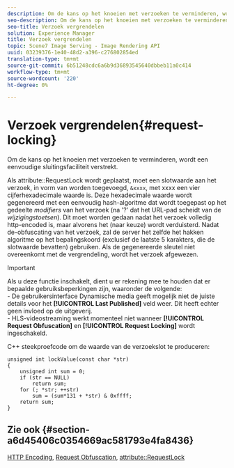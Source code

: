 ```yaml
---
description: Om de kans op het knoeien met verzoeken te verminderen, wordt een eenvoudige sluitingsfaciliteit verstrekt.
seo-description: Om de kans op het knoeien met verzoeken te verminderen, wordt een eenvoudige sluitingsfaciliteit verstrekt.
seo-title: Verzoek vergrendelen
solution: Experience Manager
title: Verzoek vergrendelen
topic: Scene7 Image Serving - Image Rendering API
uuid: 03239376-1e40-48d2-a396-c276802854ed
translation-type: tm+mt
source-git-commit: 6b51248cdc6a6b9d36893545640dbbeb11a0c414
workflow-type: tm+mt
source-wordcount: '220'
ht-degree: 0%

---
```



# Verzoek vergrendelen{#request-locking}

Om de kans op het knoeien met verzoeken te verminderen, wordt een eenvoudige sluitingsfaciliteit verstrekt.

Als attribute::RequestLock wordt geplaatst, moet een slotwaarde aan het verzoek, in vorm van worden toegevoegd, `&xxxx`, met xxxx een vier cijferhexadecimale waarde is. Deze hexadecimale waarde wordt gegenereerd met een eenvoudig hash-algoritme dat wordt toegepast op het gedeelte *modifiers* van het verzoek (na &#39;?&#39; dat het URL-pad scheidt van de *wijzigingstoetsen*). Dit moet worden gedaan nadat het verzoek volledig http-encoded is, maar alvorens het (naar keuze) wordt verduisterd. Nadat de-obfuscating van het verzoek, zal de server het zelfde het hakken algoritme op het bepalingskoord (exclusief de laatste 5 karakters, die de slotwaarde bevatten) gebruiken. Als de gegenereerde sleutel niet overeenkomt met de vergrendeling, wordt het verzoek afgewezen.

>[!IMPORTANT]
>
>Als u deze functie inschakelt, dient u er rekening mee te houden dat er bepaalde gebruiksbeperkingen zijn, waaronder de volgende:<br>- De gebruikersinterface Dynamische media geeft mogelijk niet de juiste details voor het **[!UICONTROL Last Published]** veld weer. Dit heeft echter geen invloed op de uitgeverij.<br>- HLS-videostreaming werkt momenteel niet wanneer **[!UICONTROL Request Obfuscation]** en **[!UICONTROL Request Locking]** wordt ingeschakeld.

C++ steekproefcode om de waarde van de verzoekslot te produceren:

```
unsigned int lockValue(const char *str) 
{ 
    unsigned int sum = 0; 
    if (str == NULL) 
        return sum; 
    for (; *str; ++str) 
        sum = (sum*131 + *str) & 0xffff; 
    return sum; 
} 
```

## Zie ook {#section-a6d45406c0354669ac581793e4fa8436}

[HTTP Encoding](../../../../../is-api/http-ref/image-serving-api-ref/c-http-protocol-reference/c-syntax-and-features/r-http-encoding.md#reference-bb34dd13f316462695448acfa8f92df7), [Request Obfuscation](../../../../../is-api/http-ref/image-serving-api-ref/c-http-protocol-reference/c-syntax-and-features/r-request-obfuscation.md#reference-895f65d6796c43bb9bad21a676ed714d), [attribute::RequestLock](../../../../../is-api/image-catalog/image-serving-api-ref/c-image-catalog-reference/c-attributes-reference/r-requestlock.md#reference-8bbe2f581be847d3b9fa123e8e5e94b0)
